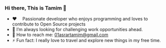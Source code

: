   ### Hi there, This is Tamim 👋


- ♥️  Passionate developer who enjoys programming and loves to contribute to Open Source projects
- 🔭 I’m always looking for challenging work opportunities ahead.
- 🌱 How to reach me: 01asrartamim@gmail.com
- ⚡ Fun fact: I really love to travel and explore new things in my free time.

